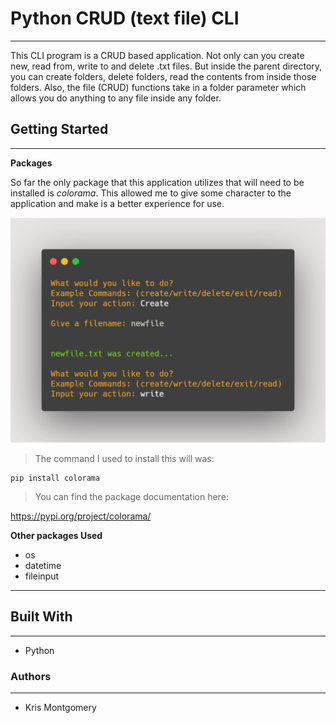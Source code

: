 # Python CRUD (text file) CLI #
___
This CLI program is a CRUD based application. Not only can you create new, read from, write to and delete .txt files. But inside the parent directory, you can create folders, delete folders, read the contents from inside those folders. Also, the file (CRUD) functions take in a folder parameter which allows you do anything to any file inside any folder. 

## Getting Started ##
___
**Packages**

So far the only package that this application utilizes that will need to be installed is *colorama*. This allowed me to give some character to the application and make is a better experience for use.

<img src='carbon.png'>

>The command I used to install this will was:

```
pip install colorama
```
>You can find the package documentation here:

<a href='https://pypi.org/project/colorama/'>https://pypi.org/project/colorama/</a>

**Other packages Used**

- os
- datetime
- fileinput

---
## Built With ##
---
- Python 

### Authors ###
---
- Kris Montgomery